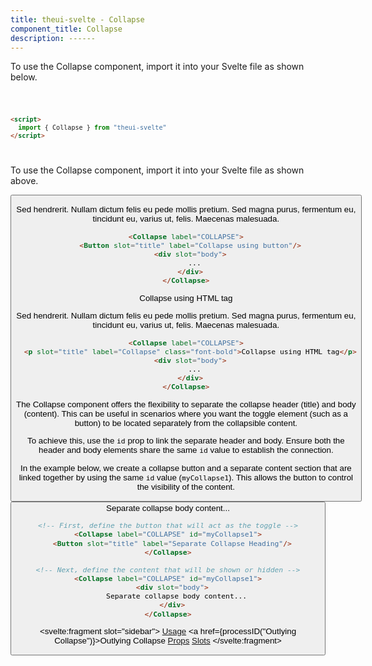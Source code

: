 ```yaml
---
title: theui-svelte - Collapse
component_title: Collapse
description: ------
---
```


<script lang="ts">
  import type { PageData } from "./$types";
  import DocContainer from "$lib/ui/doc/Container.svelte";
  import Head from "$lib/ui/doc/Head.svelte";
  import Block from "$lib/ui/doc/Block.svelte";
  import Code from "$lib/ui/doc/Code.svelte";
  import DataTable from "$lib/ui/doc/DataTable.svelte";
  import Example from "$lib/ui/doc/Example.svelte";
  import { Collapse, Button } from "theui-svelte";
  import { processID } from "$lib";

  export let data: PageData;
</script>

<DocContainer>
  <Head title="Collapse" text="The Collapse component allows you to show and hide content independently. It is unstyled by default, giving you the flexibility to use any content and design according to your needs."/>
  <Block title="Setup">
  <p class="not-prose">To use the Collapse component, import it into your Svelte file as shown below.</p>
<Code title="Import">

```html
<script>
  import { Collapse } from "theui-svelte"
</script>
```
</Code>
  </Block>

  <Block title="Usage">
    <p class="not-prose mb-4">To use the Collapse component, import it into your Svelte file as shown above.</p>
    <Example title="Example with Button">
      <svelte:fragment slot="example">
        <Collapse label="COLLAPSE">
          <Button slot="title" label="Collapse using button"/>
          <div slot="body">
            <p>Sed hendrerit. Nullam dictum felis eu pede mollis pretium. Sed magna purus, fermentum eu, tincidunt eu, varius ut, felis. Maecenas malesuada.</p>
          </div>
        </Collapse>
      </svelte:fragment>
<div slot="code">

```html
<Collapse label="COLLAPSE">
  <Button slot="title" label="Collapse using button"/>
  <div slot="body">
    ...
  </div>
</Collapse>
```
</div>
    </Example>
    <Example title="Example with HTML Tag">
      <svelte:fragment slot="example">
        <Collapse label="COLLAPSE">
          <p slot="title" label="Collapse" class="font-bold">Collapse using HTML tag</p>
          <div slot="body">
            <p>Sed hendrerit. Nullam dictum felis eu pede mollis pretium. Sed magna purus, fermentum eu, tincidunt eu, varius ut, felis. Maecenas malesuada.</p>
          </div>
        </Collapse>
      </svelte:fragment>
<div slot="code">

```html
<Collapse label="COLLAPSE">
  <p slot="title" label="Collapse" class="font-bold">Collapse using HTML tag</p>
  <div slot="body">
    ...
  </div>
</Collapse>
```
</div>
    </Example>
  </Block>



  <Block title="Outlying Collapse">
    <div class="not-prose mb-8">
      <p class="mb-2">The Collapse component offers the flexibility to separate the collapse header (title) and body (content). This can be useful in scenarios where you want the toggle element (such as a button) to be located separately from the collapsible content.</p>
      <p class="mb-2">To achieve this, use the <code>id</code> prop to link the separate header and body. Ensure both the header and body elements share the same <code>id</code> value to establish the connection.</p>
      <p>In the example below, we create a collapse button and a separate content section that are linked together by using the same <code>id</code> value (<code>myCollapse1</code>). This allows the button to control the visibility of the content.</p>
    </div>
    <Example>
      <svelte:fragment slot="example">
        <div class="flex flex-col gap-y-1">
          <Collapse label="COLLAPSE" id="myCollapse1">
            <Button slot="title" label="Separate Collapse Heading"/>
          </Collapse>
          <Collapse label="COLLAPSE" id="myCollapse1">
            <div slot="body">
              Separate collapse body content...
            </div>
          </Collapse>
        </div>
      </svelte:fragment>
<div slot="code">

```html
<!-- First, define the button that will act as the toggle -->
<Collapse label="COLLAPSE" id="myCollapse1">
  <Button slot="title" label="Separate Collapse Heading"/>
</Collapse>

<!-- Next, define the content that will be shown or hidden -->
<Collapse label="COLLAPSE" id="myCollapse1">
  <div slot="body">
    Separate collapse body content...
  </div>
</Collapse>
```
</div>
    </Example>
  </Block>

  <Block title="Props">
    <DataTable data={data.component.props} hideText={true} mb=8 />
    <DataTable data={data.component.dynamicProps} type="slots" title="Dynamic Props" hideText={true} />
  </Block>
  <Block title="Slots">
    <DataTable data={data.component.slots} type="slots"/>
  </Block>

  <svelte:fragment slot="sidebar">
    <a href="#usage">Usage</a>
    <a href={processID("Outlying Collapse")}>Outlying Collapse</a>
    <a href="#props">Props</a>
    <a href="#slots">Slots</a>
  </svelte:fragment>

</DocContainer>